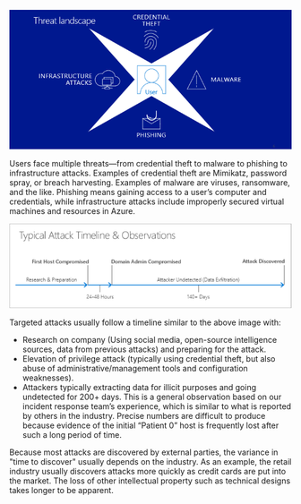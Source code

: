 
![Diagram of common weaknesses](../media/common-threats-intro.png)

Users face multiple threats—from credential theft to malware to phishing to infrastructure attacks. Examples of credential theft are Mimikatz, password spray, or breach harvesting. Examples of malware are viruses, ransomware, and the like. Phishing means gaining access to a user’s computer and credentials, while infrastructure attacks include improperly secured virtual machines and resources in Azure.

![Typical attack timeline](../media/typical-attack-timeline.png)

Targeted attacks usually follow a timeline similar to the above image with:

- Research on company (Using social media, open-source intelligence sources, data from previous attacks) and preparing for the attack.
- Elevation of privilege attack (typically using credential theft, but also abuse of administrative/management tools and configuration weaknesses).
- Attackers typically extracting data for illicit purposes and going undetected for 200+ days. This is a general observation based on our incident response team’s experience, which is similar to what is reported by others in the industry. Precise numbers are difficult to produce because evidence of the initial “Patient 0” host is frequently lost after such a long period of time. 

Because most attacks are discovered by external parties, the variance in "time to discover" usually depends on the industry.  As an example, the retail industry usually discovers attacks more quickly as credit cards are put into the market. The loss of other intellectual property such as technical designs takes longer to be apparent.
